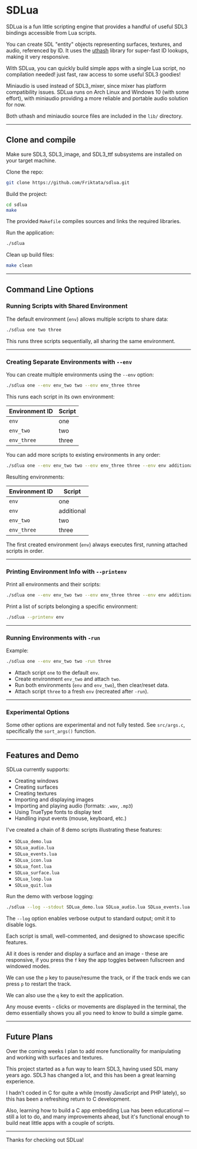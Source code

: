 # SDLua

SDLua is a fun little scripting engine that provides a handful of useful SDL3 bindings accessible from Lua scripts.

You can create SDL "entity" objects representing surfaces, textures, and audio, referenced by ID. It uses the [uthash](https://troydhanson.github.io/uthash/) library for super-fast ID lookups, making it very responsive.

With SDLua, you can quickly build simple apps with a single Lua script, no compilation needed! just fast, raw access to some useful SDL3 goodies!

Miniaudio is used instead of SDL3_mixer, since mixer has platform compatibility issues. SDLua runs on Arch Linux and Windows 10 (with some effort), with miniaudio providing a more reliable and portable audio solution for now.

Both uthash and miniaudio source files are included in the `lib/` directory.

---

## Clone and compile

Make sure SDL3, SDL3_image, and SDL3_ttf subsystems are installed on your target machine.

Clone the repo:

```bash
git clone https://github.com/Friktata/sdlua.git
```

Build the project:

```bash
cd sdlua
make
```

The provided `Makefile` compiles sources and links the required libraries.

Run the application:

```bash
./sdlua
```

Clean up build files:

```bash
make clean
```

---

## Command Line Options

### Running Scripts with Shared Environment

The default environment (`env`) allows multiple scripts to share data:

```bash
./sdlua one two three
```

This runs three scripts sequentially, all sharing the same environment.

---

### Creating Separate Environments with `--env`

You can create multiple environments using the `--env` option:

```bash
./sdlua one --env env_two two --env env_three three
```

This runs each script in its own environment:

| Environment ID | Script  |
|----------------|---------|
| `env`          | one     |
| `env_two`      | two     |
| `env_three`    | three   |

You can add more scripts to existing environments in any order:

```bash
./sdlua one --env env_two two --env env_three three --env env additional
```

Resulting environments:

| Environment ID | Script     |
|----------------|------------|
| `env`          | one        |
| `env`          | additional |
| `env_two`      | two        |
| `env_three`    | three      |

The first created environment (`env`) always executes first, running attached scripts in order.

---

### Printing Environment Info with `--printenv`

Print all environments and their scripts:

```bash
./sdlua one --env env_two two --env env_three three --env env additional --printenv
```

Print a list of scripts belonging a specific environment:

```bash
./sdlua --printenv env
```

---

### Running Environments with `-run`

Example:

```bash
./sdlua one --env env_two two -run three
```

- Attach script `one` to the default `env`.
- Create environment `env_two` and attach `two`.
- Run both environments (`env` and `env_two`), then clear/reset data.
- Attach script `three` to a fresh `env` (recreated after `-run`).

---

### Experimental Options

Some other options are experimental and not fully tested. See `src/args.c`, specifically the `sort_args()` function.

---

## Features and Demo

SDLua currently supports:

- Creating windows
- Creating surfaces
- Creating textures
- Importing and displaying images
- Importing and playing audio (formats: `.wav`, `.mp3`)
- Using TrueType fonts to display text
- Handling input events (mouse, keyboard, etc.)

I've created a chain of 8 demo scripts illustrating these features:

- `SDLua_demo.lua`
- `SDLua_audio.lua`
- `SDLua_events.lua`
- `SDLua_icon.lua`
- `SDLua_font.lua`
- `SDLua_surface.lua`
- `SDLua_loop.lua`
- `SDLua_quit.lua`

Run the demo with verbose logging:

```bash
./sdlua --log --stdout SDLua_demo.lua SDLua_audio.lua SDLua_events.lua SDLua_icon.lua SDLua_surface.lua SDLua_font.lua SDLua_loop.lua SDLua_quit.lua
```

The `--log` option enables verbose output to standard output; omit it to disable logs.

Each script is small, well-commented, and designed to showcase specific features.

All it does is render and display a surface and an image - these are responsive, if you
press the `f` key the app toggles between fullscreen and windowed modes.

We can use the `p` key to pause/resume the track, or if the track ends we can press
`p` to restart the track.

We can also use the `q` key to exit the application.

Any mouse events - clicks or movements are displayed in the terminal, the demo essentially
shows you all you need to know to build a simple game.

---

## Future Plans

Over the coming weeks I plan to add more functionality for manipulating and working with surfaces and textures.

This project started as a fun way to learn SDL3, having used SDL many years ago. SDL3 has changed a lot, and this has been a great learning experience.

I hadn't coded in C for quite a while (mostly JavaScript and PHP lately), so this has been a refreshing return to C development.

Also, learning how to build a C app embedding Lua has been educational — still a lot to do, and many improvements ahead, but it's functional enough to build neat little apps with a couple of scripts.

---

Thanks for checking out SDLua!
